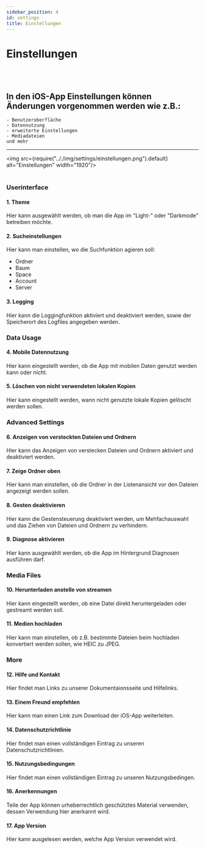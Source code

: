 ```yaml
---
sidebar_position: 4
id: settings
title: Einstellungen
---
```


# Einstellungen
<br/><br/>

## In den iOS-App Einstellungen können Änderungen vorgenommen werden wie z.B.:
    - Benutzeroberfläche
    - Datennutzung
    - erweiterte Einstellungen
    - Mediadateien
    und mehr

---

<img src={require(".././img/settings/einstellungen.png").default} alt="Einstellungen" width="1920"/>
<br/><br/>

### Userinterface

#### 1. Theme
Hier kann ausgewählt werden, ob man die App im "Light-" oder "Darkmode" betreiben möchte.

#### 2. Sucheinstellungen
Hier kann man einstellen, wo die Suchfunktion agieren soll:
- Ordner
- Baum
- Space
- Account
- Server 

#### 3. Logging
Hier kann die Loggingfunktion aktiviert und deaktiviert werden, sowie der Speicherort des Logfiles angegeben werden.

### Data Usage

#### 4. Mobile Datennutzung
Hier kann eingestellt werden, ob die App mit mobilen Daten genutzt werden kann oder nicht.

#### 5. Löschen von nicht verwendeten lokalen Kopien
Hier kann eingestellt werden, wann nicht genutzte lokale Kopien gelöscht werden sollen.

### Advanced Settings

#### 6. Anzeigen von versteckten Dateien und Ordnern
Hier kann das Anzeigen von verstecken Dateien und Ordnern aktiviert und deaktiviert werden.

#### 7. Zeige Ordner oben
Hier kann man einstellen, ob die Ordner in der Listenansicht vor den Dateien angezeigt werden sollen.

#### 8. Gesten deaktivieren
Hier kann die Gestensteuerung deaktiviert werden, um Mehfachauswahl und das Ziehen von Dateien und Ordnern zu verhindern.

#### 9. Diagnose aktivieren
Hier kann ausgewählt werden, ob die App im Hintergrund Diagnosen ausführen darf.

### Media Files

#### 10. Herunterladen anstelle von streamen
Hier kann eingestellt werden, ob eine Datei direkt heruntergeladen oder gestreamt werden soll.

#### 11. Medien hochladen
Hier kann man einstellen, ob z.B. bestimmte Dateien beim hochladen konvertiert werden sollen, wie HEIC zu JPEG.

### More

#### 12. Hilfe und Kontakt
Hier findet man Links zu unserer Dokumentaionsseite und Hilfelinks.

#### 13. Einem Freund empfehlen
Hier kann man einen Link zum Download der iOS-App weiterleiten.

#### 14. Datenschutzrichtlinie
Hier findet man einen vollständigen Eintrag zu unseren Datenschutzrichtlinien.

#### 15. Nutzungsbedingungen
Hier findet man einen vollständigen Eintrag zu unseren Nutzungsbedingen.

#### 16. Anerkennungen
Teile der App können urheberrechtlich geschütztes Material verwenden, dessen Verwendung hier anerkannt wird.

#### 17. App Version
Hier kann ausgelesen werden, welche App Version verwendet wird.
